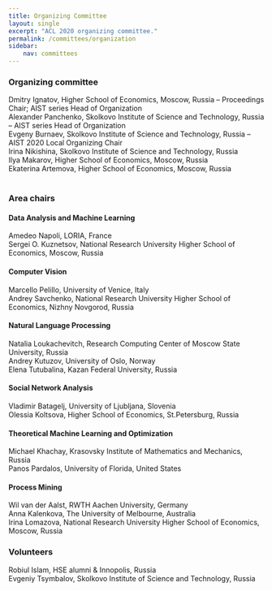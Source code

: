 ```yaml
---
title: Organizing Committee
layout: single
excerpt: "ACL 2020 organizing committee."
permalink: /committees/organization
sidebar: 
    nav: committees 
---
```


<h3>Organizing committee</h3>
Dmitry Ignatov, Higher School of Economics, Moscow, Russia &ndash; Proceedings Chair; AIST series Head of Organization<br/>
Alexander Panchenko, Skolkovo Institute of Science and Technology, Russia &ndash; AIST series Head of Organization<br/>
Evgeny Burnaev, Skolkovo Institute of Science and Technology, Russia &ndash; AIST 2020 Local Organizing Chair<br/>
Irina Nikishina, Skolkovo Institute of Science and Technology, Russia<br/>
Ilya Makarov, Higher School of Economics, Moscow, Russia<br/>
Ekaterina Artemova, Higher School of Economics, Moscow, Russia<br/> <br/>

<h3>Area chairs</h3>

<h4>Data Analysis and Machine Learning</h4>
Amedeo Napoli, LORIA, France<br/>
Sergei O. Kuznetsov, National Research University Higher School of Economics, Moscow, Russia

<h4>Computer Vision</h4>
Marcello Pelillo, University of Venice, Italy<br/>
Andrey Savchenko, National Research University Higher School of Economics, Nizhny Novgorod, Russia

<h4>Natural Language Processing</h4>
Natalia Loukachevitch, Research Computing Center of Moscow State University, Russia<br/>
Andrey Kutuzov, University of Oslo, Norway<br/>
Elena Tutubalina, Kazan Federal University, Russia

<h4>Social Network Analysis</h4>
Vladimir Batagelj, University of Ljubljana, Slovenia<br/>
Olessia Koltsova, Higher School of Economics, St.Petersburg, Russia

<h4>Theoretical Machine Learning and Optimization</h4>
Michael Khachay, Krasovsky Institute of Mathematics and Mechanics, Russia<br/>
Panos Pardalos, University of Florida, United States

<h4>Process Mining</h4>
Wil van der Aalst, RWTH Aachen University, Germany<br/>
Anna Kalenkova, The University of Melbourne, Australia<br/>
Irina Lomazova, National Research University Higher School of Economics, Moscow, Russia


<h3>Volunteers</h3>
Robiul Islam, HSE alumni & Innopolis, Russia<br/>
Evgeniy Tsymbalov, Skolkovo Institute of Science and Technology, Russia
